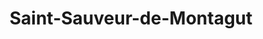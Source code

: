 ---
title: Saint-Sauveur-de-Montagut
url: /saint-sauveur-de-montagut/
latitude: 44.822
longitude: 4.58
---